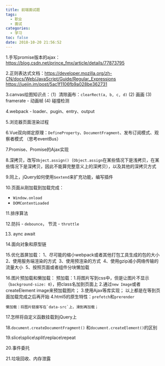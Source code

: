 ```yaml
---
title: 前端面试题
tags:
  - 职业
  - 面试
categories:
  - 学习
toc: false
date: 2018-10-20 21:56:52
---
```


1.手写promise版本的ajax：https://blog.csdn.net/prince_fmx/article/details/77873795

2.正则表达式文档：https://developer.mozilla.org/zh-CN/docs/Web/JavaScript/Guide/Regular_Expressions
			      https://juejin.im/post/5ac1f1106fb9a028be362731

3.canvas绘图知识点：（1）清除画布：`clearRect(a, b, c, d)`
				     (2) 画画
				    (3) framerate - 动画帧
				     (4) 碰撞检测

4.webpack - loader、pugin、entry、output

5.浏览器页面渲染过程

6.Vue双向绑定原理：`DefineProperty`、`DocumentFragment`、发布订阅模式、观察者模式 （思考eventBus）

7.Promise、Promise的Ajax实现 

8.深拷贝，改写`Object.assign()`（`Object.assign`在某些情况下是浅拷贝，在某些情况下是深拷贝，因此不能算完整意义上的深拷贝），以及其他的深拷贝方式

9.同上，jQuery如何使用`$extend`来扩充功能，编写插件

10.页面从刚加载到加载完成： 
* `Window.onload`
* `DOMContentLoaded`

11.排序算法

12.防抖 - `debounce`， 节流 - `throttle`

13. aync await

14.面向对象和原型链

15.优化首屏加载：
	1、尽可能的缩小webpack或者其他打包工具生成的包的大小 
	2、使用服务端渲染的方式 
	3、使用预渲染的方式 
	4、使用gzip减小网络传输的流量大小 
	5、按照页面或者组件分块懒加载

16.图片预加载和懒加载：
	预加载：1.将图片写到css中，但是让图片不显示（`background-size: 0`），把class名加到页面上
			2.通过`new Image`或者createElement image来预加载图片；
			3.使用Ajax等库实现；
			以上都是在等到页面加载完成之后再开始
			4.html5的原生特性：`prefetch`和`prerender`

	懒加载：将图片链接写在`data-src`上，滑到再加载； 
17.怎样将自定义函数挂载到jQuery上

18.`document.createDocumentFragment()` 和`document.createElement()`的区别

19.slice\splice\split\replace\repeat

20.事件委托

21.垃圾回收、内存泄露